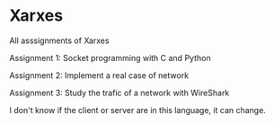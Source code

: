# Xarxes
All asssignments of Xarxes


Assignment 1: Socket programming with C and Python

Assignment 2: Implement a real case of network

Assignment 3: Study the trafic of a network with WireShark





I don't know if the client or server are in this language, it can change.
